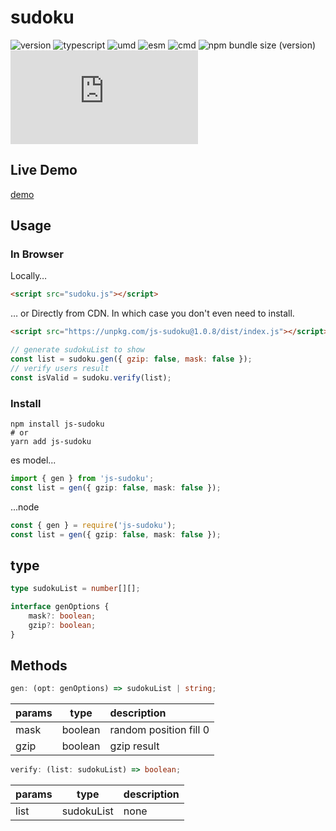# sudoku
![version](https://img.shields.io/github/package-json/v/happy-func/sudoku.js/main)
![typescript](https://img.shields.io/npm/types/js-sudoku)
![umd](https://img.shields.io/static/v1?label=build&message=umd&color=blue)
![esm](https://img.shields.io/static/v1?label=build&message=esm&color=blue)
![cmd](https://img.shields.io/static/v1?label=build&message=cmd&color=blue)
![npm bundle size (version)](https://img.shields.io/bundlephobia/min/js-sudoku/latest)
![GitHub Repo stars](https://img.shields.io/github/stars/happy-func/sudoku.js?style=social)

## Live Demo
[demo](https://happy-func.github.io/sudoku.js/)

## Usage
### In Browser
Locally…
```html
<script src="sudoku.js"></script>
```
… or Directly from CDN. In which case you don't even need to install.
```html
<script src="https://unpkg.com/js-sudoku@1.0.8/dist/index.js"></script>
```
```javascript
// generate sudokuList to show
const list = sudoku.gen({ gzip: false, mask: false });
// verify users result
const isValid = sudoku.verify(list);
```
### Install
```shell
npm install js-sudoku
# or
yarn add js-sudoku
```
es model...

```ts
import { gen } from 'js-sudoku';
const list = gen({ gzip: false, mask: false });
```

...node
```typescript
const { gen } = require('js-sudoku');
const list = gen({ gzip: false, mask: false });
```

## type

```typescript
type sudokuList = number[][];

interface genOptions {
    mask?: boolean;
    gzip?: boolean;
}
```
## Methods

```typescript
gen: (opt: genOptions) => sudokuList | string;
```

| params  | type | description |
| :--- | :---: | :--- |
| mask | boolean | random position fill 0 |
| gzip | boolean | gzip result |

```typescript
verify: (list: sudokuList) => boolean;
```

| params  | type | description |
| :--- | :---: | :--- |
| list | sudokuList | none |
